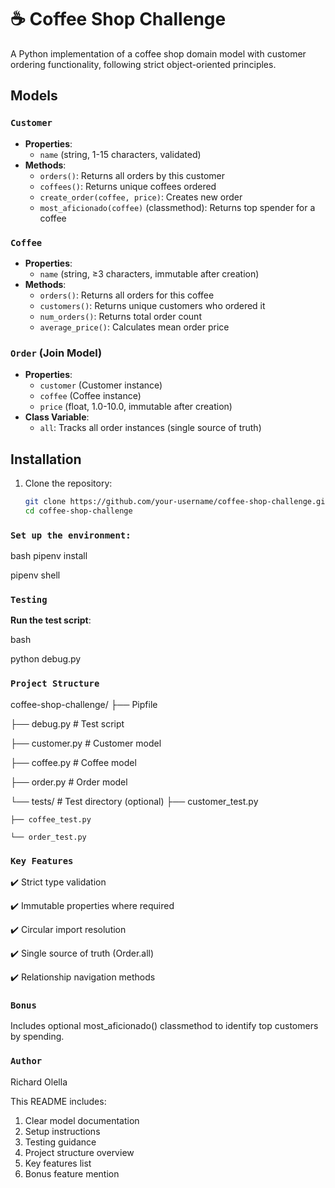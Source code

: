 # ☕ Coffee Shop Challenge

A Python implementation of a coffee shop domain model with customer ordering functionality, following strict object-oriented principles.

## Models

### `Customer`
- **Properties**:
  - `name` (string, 1-15 characters, validated)
- **Methods**:
  - `orders()`: Returns all orders by this customer
  - `coffees()`: Returns unique coffees ordered
  - `create_order(coffee, price)`: Creates new order
  - `most_aficionado(coffee)` (classmethod): Returns top spender for a coffee

### `Coffee`
- **Properties**:
  - `name` (string, ≥3 characters, immutable after creation)
- **Methods**:
  - `orders()`: Returns all orders for this coffee
  - `customers()`: Returns unique customers who ordered it
  - `num_orders()`: Returns total order count
  - `average_price()`: Calculates mean order price

### `Order` (Join Model)
- **Properties**:
  - `customer` (Customer instance)
  - `coffee` (Coffee instance)
  - `price` (float, 1.0-10.0, immutable after creation)
- **Class Variable**:
  - `all`: Tracks all order instances (single source of truth)

## Installation
1. Clone the repository:
   ```bash
   git clone https://github.com/your-username/coffee-shop-challenge.git
   cd coffee-shop-challenge

### `Set up the environment:`
bash
pipenv install

pipenv shell


### `Testing`

**Run the test script**:

bash

python debug.py

### `Project Structure`

coffee-shop-challenge/
├── Pipfile

├── debug.py            # Test script

├── customer.py         # Customer model

├── coffee.py           # Coffee model

├── order.py            # Order model

└── tests/              # Test directory (optional)
    ├── customer_test.py
    
    ├── coffee_test.py
    
    └── order_test.py


### `Key Features`

✔️ Strict type validation

✔️ Immutable properties where required

✔️ Circular import resolution

✔️ Single source of truth (Order.all)

✔️ Relationship navigation methods

### `Bonus`

Includes optional most_aficionado() classmethod to identify top customers by spending.

### `Author`

Richard Olella


This README includes:
1. Clear model documentation
2. Setup instructions
3. Testing guidance
4. Project structure overview
5. Key features list
6. Bonus feature mention

